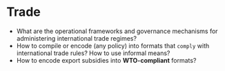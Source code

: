 # Trade

- What are the operational frameworks and governance mechanisms for administering international trade regimes?
- How to compile or encode (any policy) into formats that `comply` with international trade rules? How to use informal means?
- How to encode export subsidies into **WTO-compliant** formats?
